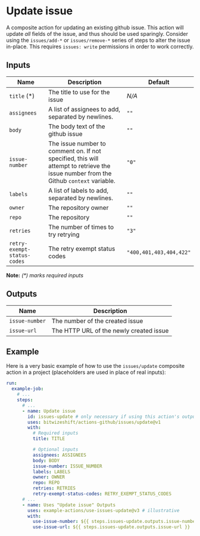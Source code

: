 # Update issue

<!-- These docs are generated by a tool -->

A composite action for updating an existing github issue.
This action will update _all_ fields of the issue, and thus should be used
sparingly. Consider using the `issues/add-*` or `issues/remove-*` series of
steps to alter the issue in-place.
This requires `issues: write` permissions in order to work correctly.

## Inputs

| Name | Description | Default |
|------|-------------|---------|
| `title` (*) | The title to use for the issue | _N/A_ |
| `assignees` | A list of assignees to add, separated by newlines. | `""` |
| `body` | The body text of the github issue | `""` |
| `issue-number` | The issue number to comment on. If not specified, this will attempt to retrieve the issue number from the Github `context` variable.  | `"0"` |
| `labels` | A list of labels to add, separated by newlines. | `""` |
| `owner` | The repository owner | `""` |
| `repo` | The repository | `""` |
| `retries` | The number of times to try retrying | `"3"` |
| `retry-exempt-status-codes` | The retry exempt status codes | `"400,401,403,404,422"` |

**Note:** _(*) marks required inputs_

## Outputs

| Name | Description |
|------|-------------|
| `issue-number` | The number of the created issue |
| `issue-url` | The HTTP URL of the newly created issue |

## Example

Here is a very basic example of how to use the `issues/update` composite action
in a project (placeholders are used in place of real inputs):

```yaml
run:
  example-job:
    # ... 
    steps:
      # ... 
      - name: Update issue
        id: issues-update # only necessary if using this action's output(s)
        uses: bitwizeshift/actions-github/issues/update@v1
        with:
          # Required inputs
          title: TITLE

          # Optional inputs
          assignees: ASSIGNEES
          body: BODY
          issue-number: ISSUE_NUMBER
          labels: LABELS
          owner: OWNER
          repo: REPO
          retries: RETRIES
          retry-exempt-status-codes: RETRY_EXEMPT_STATUS_CODES
      # ... 
      - name: Uses "Update issue" Outputs
        uses: example-actions/use-issues-update@v3 # illustrative
        with:
          use-issue-number: ${{ steps.issues-update.outputs.issue-number }}
          use-issue-url: ${{ steps.issues-update.outputs.issue-url }}
```
